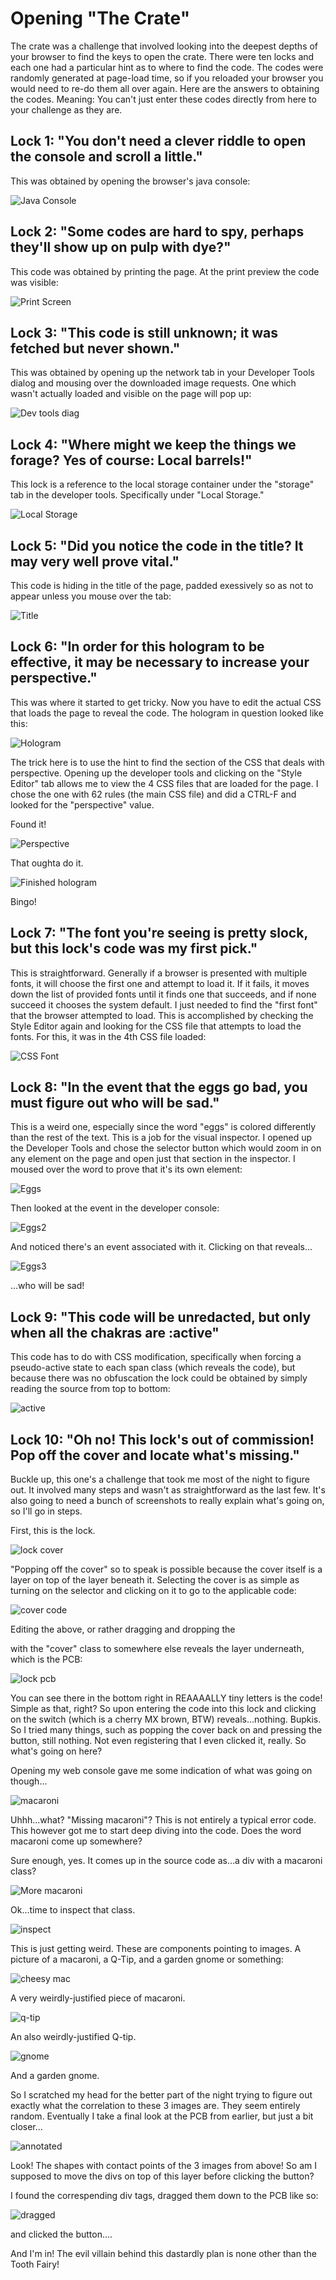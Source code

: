 # Opening "The Crate"

The crate was a challenge that involved looking into the deepest
depths of your browser to find the keys to open the crate. There
were ten locks and each one had a particular hint as to where to
find the code. The codes were randomly generated at page-load
time, so if you reloaded your browser you would need to re-do
them all over again. Here are the answers to obtaining the codes.
Meaning: You can't just enter these codes directly from here to
your challenge as they are.

## Lock 1: "You don't need a clever riddle to open the console and scroll a little."

This was obtained by opening the browser's java console:

![Java Console](../images/hhc-lock1.jpg)

## Lock 2: "Some codes are hard to spy, perhaps they'll show up on pulp with dye?"

This code was obtained by printing the page. At the print preview
the code was visible:

![Print Screen](../images/hhc-lock2.jpg)

## Lock 3: "This code is still unknown; it was fetched but never shown."

This was obtained by opening up the network tab in your Developer Tools dialog and
mousing over the downloaded image requests. One which wasn't actually loaded and
visible on the page will pop up:

![Dev tools diag](../images/hhc-lock3.jpg)

## Lock 4: "Where might we keep the things we forage? Yes of course: Local barrels!"

This lock is a reference to the local storage container under the "storage" tab
in the developer tools. Specifically under "Local Storage."

![Local Storage](../images/hhc-lock4.jpg)

## Lock 5: "Did you notice the code in the title? It may very well prove vital."

This code is hiding in the title of the page, padded exessively so as not to appear
unless you mouse over the tab:

![Title](../images/hhc-lock5.jpg)

## Lock 6: "In order for this hologram to be effective, it may be necessary to increase your perspective."

This was where it started to get tricky. Now you have to edit the actual CSS that
loads the page to reveal the code. The hologram in question looked like this:

![Hologram](../images/hhc-hologram.jpg)

The trick here is to use the hint to find the section of the CSS that deals with
perspective. Opening up the developer tools and clicking on the "Style Editor" tab
allows me to view the 4 CSS files that are loaded for the page. I chose the one
with 62 rules (the main CSS file) and did a CTRL-F and looked for the "perspective"
value.
		
Found it!

![Perspective](../images/hhc-perspective.jpg)

That oughta do it.

![Finished hologram](../images/hhc-hologram2.jpg)

Bingo!

## Lock 7: "The font you're seeing is pretty slock, but this lock's code was my first pick."

This is straightforward. Generally if a browser is presented with multiple fonts,
it will choose the first one and attempt to load it. If it fails, it moves down the
list of provided fonts until it finds one that succeeds, and if none succeed it
chooses the system default. I just needed to find the "first font" that the browser
attempted to load. This is accomplished by checking the Style Editor again and
looking for the CSS file that attempts to load the fonts. For this, it was in the
4th CSS file loaded:

![CSS Font](../images/hhc-lock7.jpg)

## Lock 8: "In the event that the eggs go bad, you must figure out who will be sad."

This is a weird one, especially since the word "eggs" is colored differently than
the rest of the text. This is a job for the visual inspector. I opened up the
Developer Tools and chose the selector button which would zoom in on any element on
the page and open just that section in the inspector. I moused over the word to
prove that it's its own element:

![Eggs](../images/hhc-eggs.jpg)

Then looked at the event in the developer console:

![Eggs2](../images/hhc-eggs2.jpg)

And noticed there's an event associated with it. Clicking on that reveals...

![Eggs3](../images/hhc-eggs3.jpg)

...who will be sad!

## Lock 9: "This code will be unredacted, but only when all the chakras are :active"

This code has to do with CSS modification, specifically when forcing a pseudo-active
state to each span class (which reveals the code), but because there was no
obfuscation the lock could be obtained by simply reading the source from top to bottom:

![active](../images/hhc-lock9.jpg)

## Lock 10: "Oh no! This lock's out of commission! Pop off the cover and locate what's missing."

Buckle up, this one's a challenge that took me most of the night to figure out.
It involved many steps and wasn't as straightforward as the last few. It's also
going to need a bunch of screenshots to really explain what's going on, so I'll
go in steps.
		
First, this is the lock.

![lock cover](../images/hhc-lock10-cover.jpg)

"Popping off the cover" so to speak is possible because the cover itself is a
layer on top of the layer beneath it. Selecting the cover is as simple as
turning on the selector and clicking on it to go to the applicable code:

![cover code](../images/hhc-lock10-cover-code.jpg)

Editing the above, or rather dragging and dropping the <div> with the "cover"
class to somewhere else reveals the layer underneath, which is the PCB:

![lock pcb](../images/hhc-lock10-pcb.jpg)

You can see there in the bottom right in REAAAALLY tiny letters is the code!
Simple as that, right? So upon entering the code into this lock and clicking
on the switch (which is a cherry MX brown, BTW) reveals...nothing. Bupkis. So
I tried many things, such as popping the cover back on and pressing the
button, still nothing. Not even registering that I even clicked it, really.
So what's going on here?
		
Opening my web console gave me some indication of what was going on though...

![macaroni](../images/hhc-mm.jpg)

Uhhh...what? "Missing macaroni"? This is not entirely a typical error code.
This however got me to start deep diving into the code. Does the word
macaroni come up somewhere?
		
Sure enough, yes. It comes up in the source code as…a div with a macaroni
class?

![More macaroni](../images/hhc-macaroni.jpg)

Ok...time to inspect that class.

![inspect](../images/hhc-lock10-classes.jpg)

This is just getting weird. These are components pointing to images. A
picture of a macaroni, a Q-Tip, and a garden gnome or something:

![cheesy mac](../images/hhc-mac.jpg)

A very weirdly-justified piece of macaroni.

![q-tip](../images/hhc-qtip.jpg)

An also weirdly-justified Q-tip.

![gnome](../images/hhc-gnome.jpg)

And a garden gnome.
		
So I scratched my head for the better part of the night trying to figure
out exactly what the correlation to these 3 images are. They seem entirely
random. Eventually I take a final look at the PCB from earlier, but just
a bit closer...

![annotated](../images/hhc-lock10-annotated.jpg)

Look! The shapes with contact points of the 3 images from above! So am I
supposed to move the divs on top of this layer before clicking the button?
		
I found the correspending div tags, dragged them down to the PCB like so:

![dragged](../images/hhc-lock10-dragged.jpg)

and clicked the button….
		
And I'm in! The evil villain behind this dastardly plan is none other than
the Tooth Fairy!
